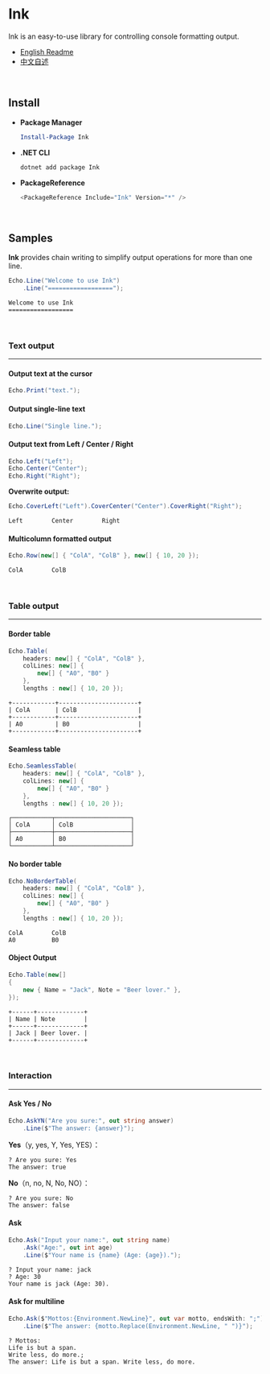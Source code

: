 # Ink

Ink is an easy-to-use library for controlling console formatting output.

- [English Readme](https://github.com/zmjack/Ink/blob/master/README.md)
- [中文自述](https://github.com/zmjack/Ink/blob/master/README-CN.md)

<br/>

## Install

- **Package Manager**

  ```powershell
  Install-Package Ink
  ```

- **.NET CLI**

  ```powershell
  dotnet add package Ink
  ```

- **PackageReference**

  ```powershell
  <PackageReference Include="Ink" Version="*" />
  ```

<br/>

## Samples

**Ink** provides chain writing to simplify output operations for more than one line.

```C#
Echo.Line("Welcome to use Ink")
    .Line("==================");
```

```
Welcome to use Ink
==================
```

<br/>

### Text output

---

#### Output text at the cursor

```c#
Echo.Print("text.");
```

#### Output single-line text

```c#
Echo.Line("Single line.");
```

#### Output text from Left / Center / Right

```c#
Echo.Left("Left");
Echo.Center("Center");
Echo.Right("Right");
```

**Overwrite output:**

```csharp
Echo.CoverLeft("Left").CoverCenter("Center").CoverRight("Right");
```

```
Left        Center        Right
```

#### Multicolumn formatted output

```C#
Echo.Row(new[] { "ColA", "ColB" }, new[] { 10, 20 });
```

```
ColA        ColB
```

<br/>

### Table output

---

#### Border table

```C#
Echo.Table(
    headers: new[] { "ColA", "ColB" },
	colLines: new[] {
        new[] { "A0", "B0" }
    },
    lengths : new[] { 10, 20 });
```

```
+------------+----------------------+
| ColA       | ColB                 |
+------------+----------------------+
| A0         | B0                   |
+------------+----------------------+
```

#### Seamless table

```C#
Echo.SeamlessTable(
    headers: new[] { "ColA", "ColB" },
	colLines: new[] {
        new[] { "A0", "B0" }
    },
    lengths : new[] { 10, 20 });
```

```
┌───────────┬─────────────────────┐
│ ColA      │ ColB                │
├───────────┼─────────────────────┤
│ A0        │ B0                  │
└───────────┴─────────────────────┘
```

#### No border table

```C#
Echo.NoBorderTable(
    headers: new[] { "ColA", "ColB" },
	colLines: new[] {
        new[] { "A0", "B0" }
    },
    lengths : new[] { 10, 20 });
```

```
ColA        ColB
A0          B0
```

#### Object Output

```csharp
Echo.Table(new[]
{
    new { Name = "Jack", Note = "Beer lover." },
});
```

```
+------+-------------+
| Name | Note        |
+------+-------------+
| Jack | Beer lover. |
+------+-------------+
```

<br/>

### Interaction

---

#### Ask Yes / No

```C#
Echo.AskYN("Are you sure:", out string answer)
    .Line($"The answer: {answer}");
```

**Yes**（y, yes, Y, Yes, YES）：

```
? Are you sure: Yes
The answer: true
```

**No**（n, no, N, No, NO）：

```
? Are you sure: No
The answer: false
```

#### Ask

```C#
Echo.Ask("Input your name:", out string name)
    .Ask("Age:", out int age)
    .Line($"Your name is {name} (Age: {age}).");
```

```
? Input your name: jack
? Age: 30
Your name is jack (Age: 30).
```

#### Ask for multiline

```csharp
Echo.Ask($"Mottos:{Environment.NewLine}", out var motto, endsWith: ";")
    .Line($"The answer: {motto.Replace(Environment.NewLine, " ")}");
```

```
? Mottos:
Life is but a span.
Write less, do more.;
The answer: Life is but a span. Write less, do more.
```

<br/>

